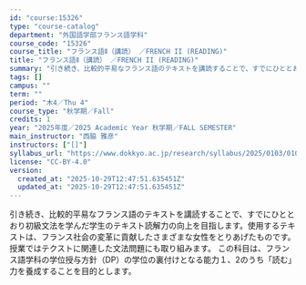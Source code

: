 ```yaml
---
id: "course:15326"
type: "course-catalog"
department: "外国語学部フランス語学科"
course_code: "15326"
course_title: "フランス語Ⅱ（講読） ／FRENCH II (READING)"
title: "フランス語Ⅱ（講読） ／FRENCH II (READING)"
summary: "引き続き、比較的平易なフランス語のテキストを講読することで、すでにひととおり初級文法を学んだ学生のテキスト読解力の向上を目指します。使用するテキストは、フランス社会の変革に貢献したさまざまな女性をとりあげたものです。 授業ではテクストに関連…"
tags: []
campus: ""
term: ""
period: "木4／Thu 4"
course_type: "秋学期／Fall"
credits: 1
year: "2025年度／2025 Academic Year 秋学期／FALL SEMESTER"
main_instructor: "西脇 雅彦"
instructors: ["[]"]
syllabus_url: "https://www.dokkyo.ac.jp/research/syllabus/2025/0103/0103_15326_ja_JP.html"
license: "CC-BY-4.0"
version:
  created_at: "2025-10-29T12:47:51.635451Z"
  updated_at: "2025-10-29T12:47:51.635451Z"
---
```

引き続き、比較的平易なフランス語のテキストを講読することで、すでにひととおり初級文法を学んだ学生のテキスト読解力の向上を目指します。使用するテキストは、フランス社会の変革に貢献したさまざまな女性をとりあげたものです。 授業ではテクストに関連した文法問題にも取り組みます。 この科目は、フランス語学科の学位授与方針（DP）の学位の裏付けとなる能力１、2のうち「読む」力を養成することを目的とします。
